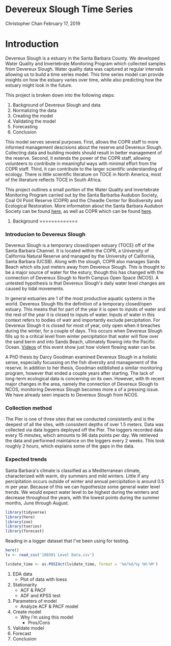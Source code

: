 Devereux Slough Time Series
================
Christopher Chan
February 17, 2019

Introduction
============

Devereux Slough is a estuary in the Santa Barbara County. We developed Water Quality and Invertebrate Monitoring Program which collected samples from Devereux Slough. Water quality data was captured at regular intervals allowing us to build a time series model. This time series model can provide insights on how the estuary varies over time, while also predicting how the estuary might look in the future.

This project is broken down into the following steps:

1.  Background of Devereux Slough and data
2.  Normalizing the data
3.  Creating the model
4.  Validating the model
5.  Forecasting
6.  Conclusion

This model serves several purposes. First, allows the COPR staff to more informed management descisions about the reserve and Devereux Slough. Collecting data and building models should result in better management of the reserve. Second, it extends the power of the COPR staff, allowing volunteers to contribute in meaningful ways with minimal effort from the COPR staff. Third, it can contribute to the larger scientific understanding of ecology. There is little scientific literature on TOCE in North America, most of the literature reflects TOCE in South Africa.

This project outlines a small portion of the Water Quality and Invertebrate Monitoring Program carried out by the Santa Barbarba Audubon Society, Coal Oil Point Reserve (COPR) and the Cheadle Center for Biodiversity and Ecological Restoration. More information about the Santa Barbara Audubon Society can be found [here](https://santabarbaraaudubon.org/), as well as COPR which can be found [here](https://copr.nrs.ucsb.edu/).

1. Background
=============

### Introducion to Devereux Slough

Devereux Slough is a temporary closed/open estuary (TOCE) off of the Santa Barbara Channel. It is located within the COPR, a University of California Natural Reserve and managed by the University of California, Santa Barbara (UCSB). Along with the slough, COPR also manages Sands Beach which sits just meters away from Devereux Slough. This is thought to be a major source of water for the estury, though this has changed with the connection of Devereux Slough to North Campus Open Space (NCOS). A untested hypothesis is that Devereux Slough's daily water level changes are caused by tidal movements.

In general estuaries are 1 of the most productive aquatic systems in the world. Devereux Slough fits the definition of a temporary closed/open estuary. This means that for part of the year it is open to inputs of water and the rest of the year it is closed to inputs of water. Inputs of water in this context refers to bodies of watr and importantly exclude percipitation. For Devereux Slough it is closed for most of year, only open when it breaches during the winter, for a couple of days. This occurs when Devereux Slough fills up to a critical level from winter percipitation that water will flow over the sand berm and into Sands Beach, ultimately flowing into the Pacific Ocean. [Videos](https://www.youtube.com/watch?v=DVUcGfp0blE) of this event show just how violent flowing water can be.

A PhD thesis by Darcy Goodman examined Devereux Slough in a holistic sense, especially focussing on the fish diversity and management of the reserve. In addition to her thesis, Goodman estiblished a similar monitoring program, however that ended a couple years after starting. The lack of long-term ecological data is concerning on its own. However, with th recent major changes in the area, namely the connection of Devereux Slough to NCOS, monitoring Devereux Slough becomes more a of a pressing issue. We have already seen impacts to Devereux Slough from NCOS.

### Collection method

The Pier is one of three sites that we conducted consistently and is the deepest of all the sites, with consistent depths of over 1.5 meters. Data was collected via data loggers deployed off the Pier. The loggers recorded data every 15 minutes, which amounts to 96 data points per day. We retrieved the data and performed maintaince on the loggers every 2 weeks. This took roughly 2 hours, which explains some of the gaps in the data.

### Expected trends

Santa Barbara's climate is classified as a Mediterranean climate, characterized with warm, dry summers and mild winters. Little if any percipitation occurs outside of winter and annual percipitation is around 0.5 m per year. Because of this we can hypothesize some general water level trends. We would expect water level to be highest during the winters and decrease throughout the years, with the lowest points during the summer months, June through August.

``` r
library(tidyverse)
library(here)
library(zoo)
library(tseries)
library(forecast)
```

Reading in a logger dataset that I've been using for testing.

``` r
here()
lv <- read_csv('180301 Level Data.csv')

lv$date_time <- as.POSIXct(lv$date_time, format = '%m/%d/%y %H:%M')
```

1.  EDA data
    -   Plot of data with loess
2.  Stationarity
    -   ACF & PACF
    -   ADF and KPSS test
3.  Parameters of model
    -   Analyze ACF & PACF model
4.  Create model
    -   Why i'm using this model
        -   Pros/Cons
5.  Validate model
6.  Forecast
7.  Conclusion
